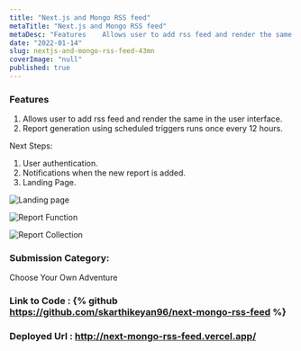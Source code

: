 ```yaml
---
title: "Next.js and Mongo RSS feed"
metaTitle: "Next.js and Mongo RSS feed"
metaDesc: "Features    Allows user to add rss feed and render the same in the user interface. Report..."
date: "2022-01-14"
slug: nextjs-and-mongo-rss-feed-43mn
coverImage: "null"
published: true
---
```


### Features

1. Allows user to add rss feed and render the same in the user interface.
2. Report generation using scheduled triggers runs once every 12 hours.

Next Steps:

1. User authentication.
2. Notifications when the new report is added.
3. Landing Page. 

![Landing page](https://dev-to-uploads.s3.amazonaws.com/uploads/articles/twit2mx7tw54p07nhmwt.png)

![Report Function](https://dev-to-uploads.s3.amazonaws.com/uploads/articles/5lafel63h16zqmc4lqu6.png)

![Report Collection](https://dev-to-uploads.s3.amazonaws.com/uploads/articles/vnue13n7frow6jl36e4g.png)
 
 
 
### Submission Category: 
Choose Your Own Adventure


### Link to Code : {% github https://github.com/skarthikeyan96/next-mongo-rss-feed %}

[Note]: # (Our markdown editor supports pretty embeds. Try this syntax: `{% github https://github.com/skarthikeyan96/next-mongo-rss-feed %}` to share a GitHub repository)


### Deployed Url : http://next-mongo-rss-feed.vercel.app/
